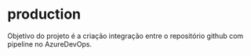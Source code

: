 # production
Objetivo do projeto é a criação integração entre o repositório github com pipeline no AzureDevOps.
